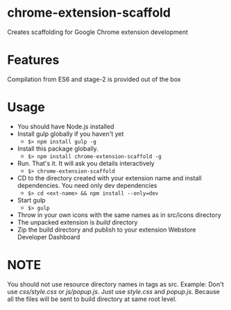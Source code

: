 # chrome-extension-scaffold
Creates scaffolding for Google Chrome extension development
# Features
Compilation from ES6 and stage-2 is provided out of the box  
# Usage
* You should have Node.js installed
* Install gulp globally if you haven't yet
  * ```$> npm install gulp -g```
* Install this package globally.
  * ```$> npm install chrome-extension-scaffold -g```
* Run. That's it. It will ask you details interactively
  * ```$> chrome-extension-scaffold```  
* CD to the directory created with your extension name and install dependencies. You need only dev dependencies
  * ```$> cd <ext-name> && npm install --only=dev```
* Start gulp
  * ```$> gulp```  
* Throw in your own icons with the same names as in src/icons directory  
* The unpacked extension is _build_ directory
* Zip the build directory and publish to your extension Webstore Developer Dashboard  
# NOTE  
You should not use resource directory names in tags as src. Example: Don't use _css/style.css_ or _js/popup.js_. Just use _style.css_ and _popup.js_.
Because all the files will be sent to build directory at same root level.
